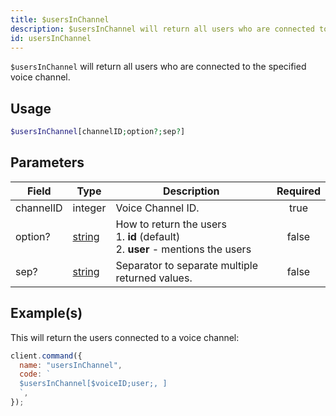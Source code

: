 ```yaml
---
title: $usersInChannel
description: $usersInChannel will return all users who are connected to the specified voice channel.
id: usersInChannel
---
```


`$usersInChannel` will return all users who are connected to the specified voice channel.

## Usage

```php
$usersInChannel[channelID;option?;sep?]
```

## Parameters

| Field     | Type                                                                                              | Description                                                                                | Required |
| --------- | ------------------------------------------------------------------------------------------------- | ------------------------------------------------------------------------------------------ | :------: |
| channelID | integer                                                                                           | Voice Channel ID.                                                                          |   true   |
| option?   | [string](https://developer.mozilla.org/en-US/docs/Web/JavaScript/Reference/Global_Objects/String) | How to return the users <br /> 1. **id** (default) <br /> 2. **user** - mentions the users |  false   |
| sep?      | [string](https://developer.mozilla.org/en-US/docs/Web/JavaScript/Reference/Global_Objects/String) | Separator to separate multiple returned values.                                            |  false   |

## Example(s)

This will return the users connected to a voice channel:

```javascript
client.command({
  name: "usersInChannel",
  code: `
  $usersInChannel[$voiceID;user;, ]
  `,
});
```
